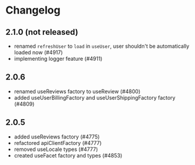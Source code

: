 # Changelog

## 2.1.0 (not released)

- renamed `refreshUser` to `load` in `useUser`, user shouldn't be automatically loaded now (#4917)
- implementing logger feature (#4911)

## 2.0.6

- renamed useReviews factory to useReview (#4800)
- added useUserBillingFactory and useUserShippingFactory factory (#4809)

## 2.0.5

- added useReviews factory (#4775)
- refactored apiClientFactory (#4777)
- removed useLocale types (#4777)
- created useFacet factory and types (#4853)
